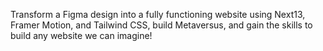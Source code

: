 Transform a Figma design into a fully functioning website using Next13, Framer Motion, and Tailwind CSS, build Metaversus, and gain the skills to build any website we can imagine!

